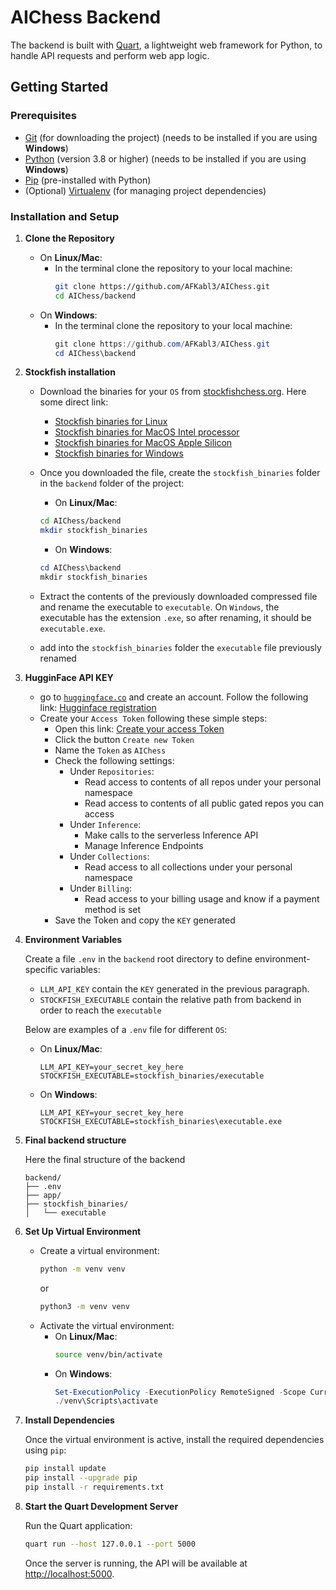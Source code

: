 # AIChess Backend

The backend is built with [Quart](https://quart.palletsprojects.com/en/latest/), a lightweight web framework for Python, to handle API requests and perform web app logic.

## Getting Started

### Prerequisites
- [Git](https://git-scm.com) (for downloading the project) (needs to be installed if you are using **Windows**)
- [Python](https://www.python.org/) (version 3.8 or higher) (needs to be installed if you are using **Windows**)
- [Pip](https://pip.pypa.io/en/stable/) (pre-installed with Python)
- (Optional) [Virtualenv](https://virtualenv.pypa.io/en/latest/) (for managing project dependencies)


### Installation and Setup

1. **Clone the Repository**

   

   - On **Linux/Mac**:
     - In the terminal clone the repository to your local machine:
         ```bash
         git clone https://github.com/AFKabl3/AIChess.git
         cd AIChess/backend
         ```
   - On **Windows**:
     - In the terminal clone the repository to your local machine:  
         ```powershell
         git clone https://github.com/AFKabl3/AIChess.git
         cd AIChess\backend
         ```


2. **Stockfish installation**

   - Download the binaries for your `OS` from [stockfishchess.org](https://stockfishchess.org).
      Here some direct link:
     - [Stockfish binaries for Linux](https://github.com/official-stockfish/Stockfish/releases/latest/download/stockfish-ubuntu-x86-64-avx2.tar)
     - [Stockfish binaries for MacOS Intel processor](https://github.com/official-stockfish/Stockfish/releases/latest/download/stockfish-macos-x86-64-avx2.tar)   
     - [Stockfish binaries for MacOS Apple Silicon](https://github.com/official-stockfish/Stockfish/releases/latest/download/stockfish-macos-m1-apple-silicon.tar)   
     - [Stockfish binaries for Windows](https://github.com/official-stockfish/Stockfish/releases/latest/download/stockfish-windows-x86-64-avx2.zip)


   - Once you downloaded the file, create the `stockfish_binaries` folder in the `backend` folder of the project:

     - On **Linux/Mac**:
      ```bash
      cd AIChess/backend
      mkdir stockfish_binaries
      ```
     - On **Windows**:
      ```powershell
      cd AIChess\backend
      mkdir stockfish_binaries
       ```

   - Extract the contents of the previously downloaded compressed file and rename the executable to `executable`.
   On `Windows`, the executable has the extension `.exe`, so after renaming, it should be `executable.exe`.

   - add into the `stockfish_binaries` folder the `executable` file previously renamed



3. **HugginFace API KEY**
   - go to [`huggingface.co`](https://huggingface.co/) and create an account. Follow the following link: [Hugginface registration](https://huggingface.co/join)
   - Create your `Access Token` following these simple steps: 
     - Open this link: [Create your access Token](https://huggingface.co/settings/tokens)
     - Click the button `Create new Token`
     - Name the `Token` as `AIChess`
     - Check the following settings:
        - Under `Repositories`:
          - Read access to contents of all repos under your personal namespace
          - Read access to contents of all public gated repos you can access
        - Under `Inference`:
          - Make calls to the serverless Inference API
          - Manage Inference Endpoints
        - Under `Collections`:
          - Read access to all collections under your personal namespace
        - Under `Billing`:
          - Read access to your billing usage and know if a payment method is set
      - Save the Token and copy the `KEY` generated


4. **Environment Variables**

   Create a file `.env` in the `backend` root directory to define environment-specific variables:

   - `LLM_API_KEY` contain the `KEY` generated in the previous paragraph.
   - `STOCKFISH_EXECUTABLE` contain the relative path from
     backend in order to reach the `executable`

   Below are examples of a `.env` file for different `OS`:

   - On **Linux/Mac**:
     ```plain
     LLM_API_KEY=your_secret_key_here
     STOCKFISH_EXECUTABLE=stockfish_binaries/executable
     ```
   - On **Windows**:
     ```plain
     LLM_API_KEY=your_secret_key_here
     STOCKFISH_EXECUTABLE=stockfish_binaries\executable.exe
     ```


5. **Final backend structure**

   Here the final structure of the backend

   ```plain
   backend/
   ├── .env
   ├── app/
   ├── stockfish_binaries/
   │   └── executable
   ```


6. **Set Up Virtual Environment**

   - Create a virtual environment:
      ```bash
      python -m venv venv
      ```
      or
      ```bash
      python3 -m venv venv
      ```
   - Activate the virtual environment:
       - On **Linux/Mac**:
         ```bash
         source venv/bin/activate
         ```
       - On **Windows**:
         ```powershell
         Set-ExecutionPolicy -ExecutionPolicy RemoteSigned -Scope CurrentUser
         ./venv\Scripts\activate
         ```


7. **Install Dependencies**

   Once the virtual environment is active, install the required dependencies using `pip`:

   ```bash
   pip install update
   pip install --upgrade pip
   pip install -r requirements.txt
   ```


8. **Start the Quart Development Server**

   Run the Quart application:

   ```bash
   quart run --host 127.0.0.1 --port 5000
   ```
   Once the server is running, the API will be available at [http://localhost:5000](http://localhost:5000).
